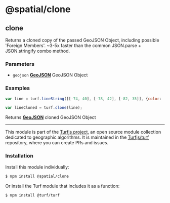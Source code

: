 # @spatial/clone

<!-- Generated by documentation.js. Update this documentation by updating the source code. -->

## clone

Returns a cloned copy of the passed GeoJSON Object, including possible 'Foreign Members'.
~3-5x faster than the common JSON.parse + JSON.stringify combo method.

### Parameters

-   `geojson` **[GeoJSON][1]** GeoJSON Object

### Examples

```javascript
var line = turf.lineString([[-74, 40], [-78, 42], [-82, 35]], {color: 'red'});

var lineCloned = turf.clone(line);
```

Returns **[GeoJSON][1]** cloned GeoJSON Object

[1]: https://tools.ietf.org/html/rfc7946#section-3

<!-- This file is automatically generated. Please don't edit it directly:
if you find an error, edit the source file (likely index.js), and re-run
./scripts/generate-readmes in the turf project. -->

---

This module is part of the [Turfjs project](http://turfjs.org/), an open source
module collection dedicated to geographic algorithms. It is maintained in the
[Turfjs/turf](https://github.com/Turfjs/turf) repository, where you can create
PRs and issues.

### Installation

Install this module individually:

```sh
$ npm install @spatial/clone
```

Or install the Turf module that includes it as a function:

```sh
$ npm install @turf/turf
```
